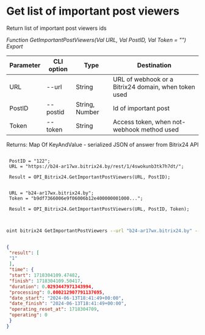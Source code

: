 ﻿---
sidebar_position: 4
---

# Get list of important post viewers
 Return list of important post viewers ids


*Function GetImportantPostViewers(Val URL, Val PostID, Val Token = "") Export*

 | Parameter | CLI option | Type | Destination |
 |-|-|-|-|
 | URL | --url | String | URL of webhook or a Bitrix24 domain, when token used |
 | PostID | --postid | String, Number | Id of important post |
 | Token | --token | String | Access token, when not-webhook method used |

 
 Returns: Map Of KeyAndValue - serialized JSON of answer from Bitrix24 API

```bsl title="Code example"
	
 PostID = "122";
 URL = "https://b24-ar17wx.bitrix24.by/rest/1/4swokunb3tk7h7dt/";
 
 Result = OPI_Bitrix24.GetImportantPostViewers(URL, PostID);
 
 
 URL = "b24-ar17wx.bitrix24.by";
 Token = "b9df7366006e9f06006b12e400000001000...";
 
 Result = OPI_Bitrix24.GetImportantPostViewers(URL, PostID, Token);
	
```

```sh title="CLI command example"
 
oint bitrix24 GetImportantPostViewers --url "b24-ar17wx.bitrix24.by" --postid "122" --token "b9df7366006e9f06006b12e400000001000..."

```


```json title="Result"

{
 "result": [
 "1"
 ],
 "time": {
 "start": 1718304109.47482,
 "finish": 1718304109.50417,
 "duration": 0.0293447971343994,
 "processing": 0.000212907791137695,
 "date_start": "2024-06-13T18:41:49+00:00",
 "date_finish": "2024-06-13T18:41:49+00:00",
 "operating_reset_at": 1718304709,
 "operating": 0
 }
}

```
